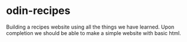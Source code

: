 # odin-recipes
Building a recipes website using all the things we have learned.
Upon completion we should be able to make a simple website with basic html.